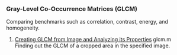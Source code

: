 ### Gray-Level Co-Occurrence Matrices (GLCM)
Comparing benchmarks such as correlation, contrast, energy, and homogeneity.

1. [Creating GLCM from Image and Analyzing its Properties](../8.%20Gray-Level%20Co-Occurrence%20Matrices/glcm.m) glcm.m  
    Finding out the GLCM of a cropped area in the specified image.